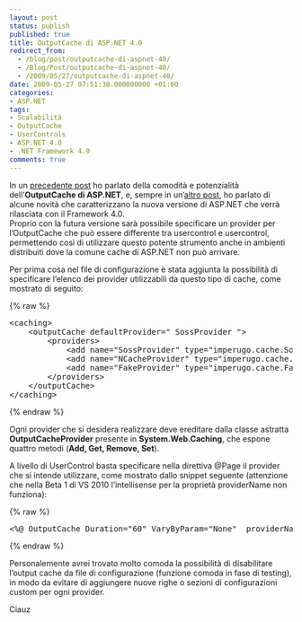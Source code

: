 ```yaml
---
layout: post
status: publish
published: true
title: OutputCache di ASP.NET 4.0
redirect_from: 
  - /blog/post/outputcache-di-aspnet-40/
  - /Blog/Post/outputcache-di-aspnet-40/
  - /2009/05/27/outputcache-di-aspnet-40/
date: 2009-05-27 07:51:38.000000000 +01:00
categories:
- ASP.NET
tags:
- Scalabilità
- OutputCache
- UserControls
- ASP.NET 4.0
- .NET Framework 4.0
comments: true
---
```

<p>In un <a target="_blank" href="http://imperugo.tostring.it/Blog/Post/L-OutputCache-su-MVC-View-User-Control">precedente post</a> ho parlato della comodit&agrave; e potenzialit&agrave; dell&rsquo;<strong>OutputCache di ASP.NET</strong>, e, sempre in un&rsquo;<a target="_blank" href="http://imperugo.tostring.it/Blog/Post/Alcune-novita-di-ASPNET-40">altro post</a>, ho parlato di alcune novit&agrave; che caratterizzano la nuova versione di ASP.NET che verr&agrave; rilasciata con il Framework 4.0.     <br />
Proprio con la futura versione sar&agrave; possibile specificare un provider per l&rsquo;OutputCache che pu&ograve; essere differente tra usercontrol e usercontrol, permettendo cos&igrave; di utilizzare questo potente strumento anche in ambienti distribuiti dove la comune cache di ASP.NET non pu&ograve; arrivare.</p>
<p>Per prima cosa nel file di configurazione &egrave; stata aggiunta la possibilit&agrave; di specificare l&rsquo;elenco dei provider utilizzabili da questo tipo di cache, come mostrato di seguito:</p>
{% raw %}<pre class="brush: xml; ruler: true;">
&lt;caching&gt;
    &lt;outputCache defaultProvider=&quot; SossProvider &quot;&gt;
        &lt;providers&gt;
            &lt;add name=&quot;SossProvider&quot; type=&quot;imperugo.cache.SossOutputCacheProvider,  imperugo.cache&quot;/&gt;
            &lt;add name=&quot;NCacheProvider&quot; type=&quot;imperugo.cache.NCacheOutputCacheProvider,  imperugo.cache&quot;/&gt;
            &lt;add name=&quot;FakeProvider&quot; type=&quot;imperugo.cache.FakeOutputCacheProvider,  imperugo.cache&quot;/&gt;
        &lt;/providers&gt;
    &lt;/outputCache&gt;
&lt;/caching&gt;</pre>{% endraw %}
<p>Ogni provider che si desidera realizzare deve ereditare dalla classe astratta&nbsp; <strong>OutputCacheProvider</strong> presente in <strong>System.Web.Caching</strong>, che espone quattro metodi (<strong>Add, Get, Remove, Set</strong>).</p>
<p>A livello di UserControl basta specificare nella direttiva @Page il provider che si intende utilizzare, come mostrato dallo snippet seguente (attenzione che nella Beta 1 di VS 2010 l&rsquo;intellisense per la propriet&agrave; providerName non funziona):</p>
{% raw %}<pre class="brush: xml; ruler: true;">
&lt;%@ OutputCache Duration=&quot;60&quot; VaryByParam=&quot;None&quot;  providerName=&quot;SossProvider&quot; %&gt;</pre>{% endraw %}
<p>Personalemente avrei trovato molto comoda la possibilit&agrave; di disabilitare l&rsquo;output cache da file di configurazione (funzione comoda in fase di testing), in modo da evitare di aggiungere nuove righe o sezioni di configurazioni custom per ogni provider.</p>
<p>Ciauz</p>
